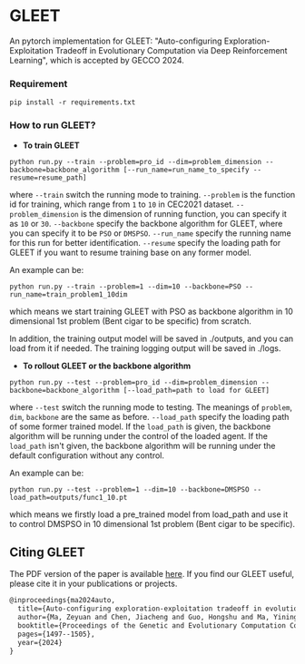 # GLEET
 
An pytorch implementation for GLEET: "Auto-configuring Exploration-Exploitation Tradeoff in Evolutionary Computation via Deep Reinforcement Learning", which is accepted by GECCO 2024.
### Requirement
```
pip install -r requirements.txt
```

### How to run GLEET?

* **To train GLEET**
```
python run.py --train --problem=pro_id --dim=problem_dimension --backbone=backbone_algorithm [--run_name=run_name_to_specify --resume=resume_path]
```
where `--train` switch the running mode to training. `--problem` is the function id for training, which range from `1` to `10` in CEC2021 dataset. `--problem_dimension` is the dimension of running function, you can specify it as `10` or `30`. `--backbone` specify the backbone algorithm for GLEET, where you can specify it to be `PSO` or `DMSPSO`. `--run_name` specify the running name for this run for better identification. `--resume` specify the loading path for GLEET if you want to resume training base on any former model.

An example can be:
```
python run.py --train --problem=1 --dim=10 --backbone=PSO --run_name=train_problem1_10dim
```
which means we start training GLEET with PSO as backbone algorithm in 10 dimensional 1st problem (Bent cigar to be specific) from scratch.

In addition, the training output model will be saved in ./outputs, and you can load from it if needed. The training logging output will be saved in ./logs.


* **To rollout GLEET or the backbone algorithm**
```
python run.py --test --problem=pro_id --dim=problem_dimension --backbone=backbone_algorithm [--load_path=path to load for GLEET]
```
where `--test` switch the running mode to testing. The meanings of `problem`, `dim`, `backbone` are the same as before. `--load_path` specify the loading path of some former trained model. If the `load_path` is given, the backbone algorithm will be running under the control of the loaded agent. If the `load_path` isn't given, the backbone algorithm will be running under the default configuration without any control.

An example can be:
```
python run.py --test --problem=1 --dim=10 --backbone=DMSPSO --load_path=outputs/func1_10.pt
```
which means we firstly load a pre_trained model from load_path and use it to control DMSPSO in 10 dimensional 1st problem (Bent cigar to be specific).

## Citing GLEET

The PDF version of the paper is available [here](https://arxiv.org/pdf/2404.08239). If you find our GLEET useful, please cite it in your publications or projects.

```latex
@inproceedings{ma2024auto,
  title={Auto-configuring exploration-exploitation tradeoff in evolutionary computation via deep reinforcement learning},
  author={Ma, Zeyuan and Chen, Jiacheng and Guo, Hongshu and Ma, Yining and Gong, Yue-Jiao},
  booktitle={Proceedings of the Genetic and Evolutionary Computation Conference},
  pages={1497--1505},
  year={2024}
}
```
